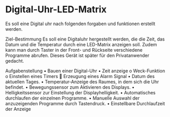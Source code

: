 # Digital-Uhr-LED-Matrix
Es soll eine Digital uhr nach folgenden forgaben und funktionen erstellt werden.

Ziel-Bestimmung
Es soll eine Digitaluhr hergestellt werden, die die Zeit, das Datum und die Temperatur durch eine LED-Matrix anzeigen soll. 
Zudem kann man durch Taster in der Front- und Rückseite verschiedene Programme abrufen. Dieses Gerät ist später für den Privatanwender gedacht.
	
Aufgabenstellung
•	Bauen einer Digital-Uhr 
•	Zeit anzeige
o	Weck-Funktion
o	Einstellen eines Timers
	Erzeugung eines Alarm Signal
•	Datum des aktuellen Tages.
•	Temperatur-Anzeige des Raumes, in dem sich die Uhr befindet.
•	Bewegungssensor zum Aktivieren des Displays.
•	Helligkeitssensor zur Einstellung der Displayhelligkeit.
•	Automatisches durchlaufen der einzelnen Programme.
•	Manuelle Auswahl der anzuzeigenden Programme durch Tastendruck.
•	Einstellbare Durchlaufzeit der Anzeige
